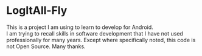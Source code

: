 # LogItAll-Fly
This is a project I am using to learn to develop for Android.  
I am trying to recall skills in software development that I have not used professionally for many years.
Except where specifically noted, this code is not Open Source.
Many thanks.
